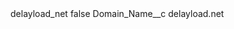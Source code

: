 <?xml version="1.0" encoding="UTF-8"?>
<CustomMetadata xmlns="http://soap.sforce.com/2006/04/metadata" xmlns:xsi="http://www.w3.org/2001/XMLSchema-instance" xmlns:xsd="http://www.w3.org/2001/XMLSchema">
    <label>delayload_net</label>
    <protected>false</protected>
    <values>
        <field>Domain_Name__c</field>
        <value xsi:type="xsd:string">delayload.net</value>
    </values>
</CustomMetadata>

